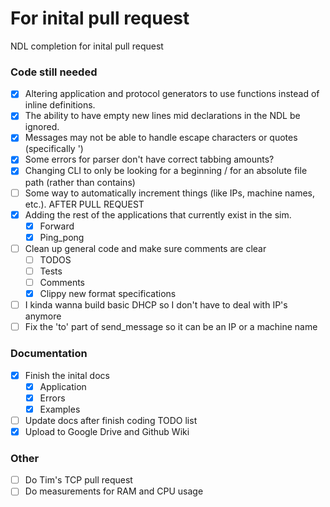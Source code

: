 # For inital pull request

NDL completion for inital pull request

### Code still needed

- [X] Altering application and protocol generators to use functions instead of inline definitions.
- [X] The ability to have empty new lines mid declarations in the NDL be ignored.
- [X] Messages may not be able to handle escape characters or quotes (specifically \')
- [X] Some errors for parser don't have correct tabbing amounts?
- [X] Changing CLI to only be looking for a beginning / for an absolute file path (rather than contains)
- [ ] Some way to automatically increment things (like IPs, machine names, etc.). AFTER PULL REQUEST
- [X] Adding the rest of the applications that currently exist in the sim.
  - [X] Forward
  - [X] Ping_pong
- [ ] Clean up general code and make sure comments are clear
  - [ ] TODOS
  - [ ] Tests
  - [ ] Comments
  - [X] Clippy new format specifications
- [ ] I kinda wanna build basic DHCP so I don't have to deal with IP's anymore
- [ ] Fix the 'to' part of send_message so it can be an IP or a machine name

### Documentation

- [X] Finish the inital docs
  - [X] Application
  - [X] Errors
  - [X] Examples
- [ ] Update docs after finish coding TODO list
- [X] Upload to Google Drive and Github Wiki

### Other

- [ ] Do Tim's TCP pull request
- [ ] Do measurements for RAM and CPU usage
